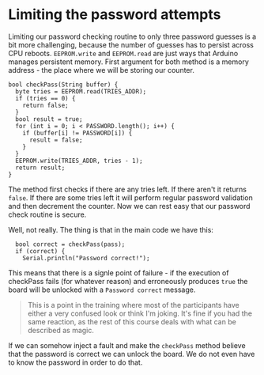 # Limiting the password attempts
Limiting our password checking routine to only three password guesses is a bit more challenging, because the number of guesses has to persist across CPU reboots. `EEPROM.write` and `EEPROM.read` are just ways that Arduino manages persistent memory. First argument for both method is a memory address - the place where we will be storing our counter.

```
bool checkPass(String buffer) {
  byte tries = EEPROM.read(TRIES_ADDR);
  if (tries == 0) {
    return false;
  }
  bool result = true;
  for (int i = 0; i < PASSWORD.length(); i++) {
    if (buffer[i] != PASSWORD[i]) {
      result = false;
    }
  }
  EEPROM.write(TRIES_ADDR, tries - 1);
  return result;
}
```

The method first checks if there are any tries left. If there aren't it returns `false`. If there are some tries left it will perform regular password validation and then decrement the counter. Now we can rest easy that our password check routine is secure.

Well, not really. The thing is that in the main code we have this:

```
  bool correct = checkPass(pass);
  if (correct) {
    Serial.println("Password correct!");
```

This means that there is a signle point of failure - if the execution of checkPass fails (for whatever reason) and erroneously produces `true` the board will be unlocked with a `Password correct` message.

> This is a point in the training where most of the participants have either a very confused look or think I'm joking. It's fine if you had the same reaction, as the rest of this course deals with what can be described as magic.

If we can somehow inject a fault and make the `checkPass` method believe that the password is correct we can unlock the board. We do not even have to know the password in order to do that.
